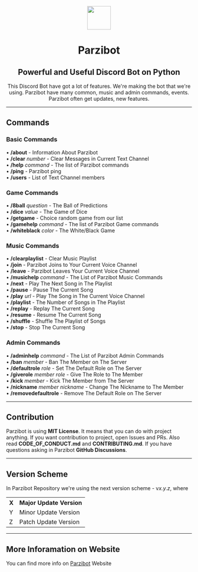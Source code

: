 <div align="center">
    <img src="https://github.com/merive-inc/Parzibot/blob/main/assets/Parzibot.svg" width="64">
    <h1 align="center">Parzibot</h1>
    <h2 align="center">Powerful and Useful Discord Bot on Python</h2>
    <p>
        This Discord Bot have got a lot of features.
        We're making the bot that we're using.
        Parzibot have many common, music and admin commands, events.
        Parzibot often get updates, new features. 
    </p>
</div>

<hr/>

<div>
    <h2>Commands</h2>
    <h3>Basic Commands</h3>
    <p>
        • <b>/about</b> - Information About Parzibot<br>
        • <b>/clear</b> <i>number</i> - Clear Messages in Current Text Channel<br>
        • <b>/help</b> <i>command</i> - The list of Parzibot commands<br>
        • <b>/ping</b> - Parzibot ping<br>
        • <b>/users</b> - List of Text Channel members<br>
    </p>
    <h3>Game Commands</h3>
    <p>
        • <b>/8ball</b> <i>question</i> - The Ball of Predictions<br>
        • <b>/dice</b> <i>value</i> - The Game of Dice<br>
        • <b>/getgame</b> - Choice random game from our list<br>
        • <b>/gamehelp</b> <i>command</i> - The list of Parzibot Game commands<br>
        • <b>/whiteblack</b> <i>color</i> - The White/Black Game
    </p>
    <h3>Music Commands</h3>
    <p>
        • <b>/clearplaylist</b> - Clear Music Playlist<br>
        • <b>/join</b> - Parzibot Joins to Your Current Voice Channel<br>
        • <b>/leave</b> - Parzibot Leaves Your Current Voice Channel<br>
        • <b>/musichelp</b> <i>command</i> - The List of Parzibot Music Commands<br>
        • <b>/next</b> - Play The Next Song in The Playlist<br>
        • <b>/pause</b> - Pause The Current Song<br>
        • <b>/play</b> <i>url</i> - Play The Song in The Current Voice Channel<br>
        • <b>/playlist</b> - The Number of Songs in The Playlist<br>
        • <b>/replay</b> - Replay The Current Song<br>
        • <b>/resume</b> - Resume The Current Song<br>
        • <b>/shuffle</b> - Shuffle The Playlist of Songs<br>
        • <b>/stop</b> - Stop The Current Song
    </p>
    <h3>Admin Commands</h3>
    <p>
        • <b>/adminhelp</b> <i>command</i> - The List of Parzibot Admin Commands<br>
        • <b>/ban</b> <i>member</i> - Ban The Member on The Server<br>
        • <b>/defaultrole</b> <i>role</i> - Set The Default Role on The Server<br>
        • <b>/giverole</b> <i>member</i> <i>role</i> - Give The Role to The Member<br>
        • <b>/kick</b> <i>member</i> - Kick The Member from The Server<br>
        • <b>/nickname</b> <i>member</i> <i>nickname</i> - Change The Nickname to The Member<br>
        • <b>/removedefaultrole</b> - Remove The Default Role on The Server
    </p>
</div>

<hr/>

<div>
    <h2>Contribution</h2>
    <p>
        Parzibot is using <b>MIT License</b>.
        It means that you can do with project anything.
        If you want contribution to project, open Issues and PRs.
        Also read <b>CODE_OF_CONDUCT.md</b> and <b>CONTRIBUTING.md</b>.
        If you have questions asking in Parzibot <b>GitHub Discussions</b>.
    </p>
</div>

<hr/>

<div>
    <h2>Version Scheme</h2>
    <p>
        In Parzibot Repository we're using the next version scheme - v<i>x.y.z</i>, where
        <table>
            <tr><th>X</th><th>Major Update Version</th></tr>
            <tr><td>Y</td><td>Minor Update Version</td></tr>
            <tr><td>Z</td><td>Patch Update Version</td></tr>
        </table>
    </p>
</div>

<hr/>

<div>
    <h2>More Inforamation on Website</h2>
    <p>
        You can find more info on <a href="https://merive.herokuapp.com/Parzibot/">Parzibot</a> Website
    </p>
</div>
